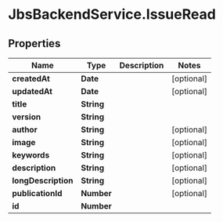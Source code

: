 # JbsBackendService.IssueRead

## Properties
Name | Type | Description | Notes
------------ | ------------- | ------------- | -------------
**createdAt** | **Date** |  | [optional] 
**updatedAt** | **Date** |  | [optional] 
**title** | **String** |  | 
**version** | **String** |  | 
**author** | **String** |  | [optional] 
**image** | **String** |  | [optional] 
**keywords** | **String** |  | [optional] 
**description** | **String** |  | [optional] 
**longDescription** | **String** |  | [optional] 
**publicationId** | **Number** |  | [optional] 
**id** | **Number** |  | 
